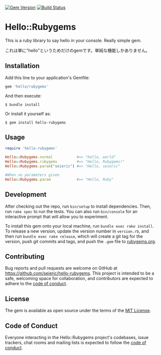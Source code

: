 [![Gem Version](https://badge.fury.io/rb/hello-rubygems.svg)](https://badge.fury.io/rb/hello-rubygems)
[![Build Status](https://travis-ci.com/seieric/hello-rubygems.svg?branch=master)](https://travis-ci.com/seieric/hello-rubygems)
# Hello::Rubygems

This is a ruby library to say hello in your console. Really simple gem.

これは単に"hello"というためだけのgemです。単純な機能しかありません。

## Installation

Add this line to your application's Gemfile:

```ruby
gem 'hello/rubygems'
```

And then execute:

    $ bundle install

Or install it yourself as:

    $ gem install hello-rubygems

## Usage

```ruby
require 'hello-rubygems'

Hello::Rubygems.normal           #=> "hello, world"
Hello::Rubygems.rubygems         #=> "Hello, Rubygems!"
Hello::Rubygems.param("seieric") #=> "Hello, seieric"

#When no parameters given
Hello::Rubygems.param            #=> "Hello, Ruby"
```
## Development

After checking out the repo, run `bin/setup` to install dependencies. Then, run `rake spec` to run the tests. You can also run `bin/console` for an interactive prompt that will allow you to experiment.

To install this gem onto your local machine, run `bundle exec rake install`. To release a new version, update the version number in `version.rb`, and then run `bundle exec rake release`, which will create a git tag for the version, push git commits and tags, and push the `.gem` file to [rubygems.org](https://rubygems.org).

## Contributing

Bug reports and pull requests are welcome on GitHub at https://github.com/seieric/hello-rubygems. This project is intended to be a safe, welcoming space for collaboration, and contributors are expected to adhere to the [code of conduct](https://github.com/seieric/hello-rubygems/blob/master/CODE_OF_CONDUCT.md).


## License

The gem is available as open source under the terms of the [MIT License](https://opensource.org/licenses/MIT).

## Code of Conduct

Everyone interacting in the Hello::Rubygems project's codebases, issue trackers, chat rooms and mailing lists is expected to follow the [code of conduct](https://github.com/seieric/hello-rubygems/blob/master/CODE_OF_CONDUCT.md).

